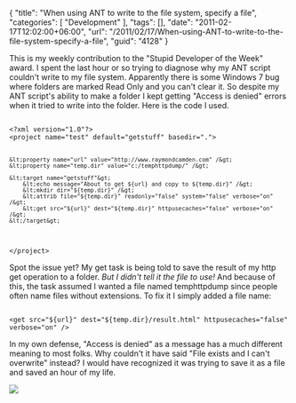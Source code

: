 {
	"title": "When using ANT to write to the file system, specify a file",
	"categories": [
		"Development"
	],
	"tags": [],
	"date": "2011-02-17T12:02:00+06:00",
	"url": "/2011/02/17/When-using-ANT-to-write-to-the-file-system-specify-a-file",
	"guid": "4128"
}

This is my weekly contribution to the "Stupid Developer of the Week" award. I spent the last hour or so trying to diagnose why my ANT script couldn't write to my file system. Apparently there is some Windows 7 bug where folders are marked Read Only and you can't clear it. So despite my ANT script's ability to make a folder I kept getting "Access is denied" errors when it tried to write into the folder. Here is the code I used.

<p>

<code>
&lt;?xml version="1.0"?&gt;
&lt;project name="test" default="getstuff" basedir="."&gt;
	
	&lt;property name="url" value="http://www.raymondcamden.com" /&gt;
	&lt;property name="temp.dir" value="c:/temphttpdump/" /&gt;
		
	&lt;target name="getstuff"&gt;
		&lt;echo message="About to get ${url} and copy to ${temp.dir}" /&gt;
		&lt;mkdir dir="${temp.dir}" /&gt;
		&lt;attrib file="${temp.dir}" readonly="false" system="false" verbose="on" /&gt;
		&lt;get src="${url}" dest="${temp.dir}" httpusecaches="false" verbose="on" /&gt;
	&lt;/target&gt;

&lt;/project&gt;
</code>

<p>

Spot the issue yet? My get task is being told to save the result of my http get operation to a folder. <i>But I didn't tell it the file to use!</i> And because of this, the task assumed I wanted a file named temphttpdump since people often name files without extensions. To fix it I simply added a file name:

<p>

<code>
&lt;get src="${url}" dest="${temp.dir}/result.html" httpusecaches="false" verbose="on" /&gt;
</code>

<p>

In my own defense, "Access is denied" as a message has a much different meaning to most folks. Why couldn't it have said "File exists and I can't overwrite" instead? I would have recognized it was trying to save it as a file and saved an hour of my life.

<p>


<img src="https://static.raymondcamden.com/images/cfjedi/picard-facepalm.jpg" />